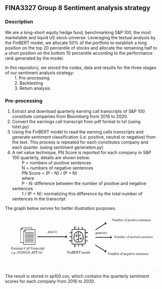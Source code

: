 ## FINA3327 Group 8 Sentiment analysis strategy

### Description
We are a long-short equity hedge fund, benchmarking S&P 100, the most marketable and liquid US stock universe. Leveraging the textual analysis by the FinBERT model, we allocate 50% of the portfolio to establish a long position on the top 20 percentile of stocks and allocate the remaining half to a short position on the bottom 10 percentile according to the performance rank generated by the model.

In this repository, we stored the codes, data and results for the three stages of our sentiment analysis strategy:
<br/>&nbsp;&nbsp;&nbsp;&nbsp;&nbsp;&nbsp;&nbsp;&nbsp;1. Pre-processing
<br/>&nbsp;&nbsp;&nbsp;&nbsp;&nbsp;&nbsp;&nbsp;&nbsp;2. Backtesting
<br/>&nbsp;&nbsp;&nbsp;&nbsp;&nbsp;&nbsp;&nbsp;&nbsp;3. Return analysis

### Pre-processing
1. Extract and download quarterly earning call transcripts of S&P 100 constitute companies from Bloomberg from 2016 to 2020. 
2. Convert the earnings call transcript from pdf format to txt (using totxt.py)
3. Using the FinBERT model to read the earning calls transcripts and generate sentiment classification (i.e. positive, neutral or negative) from the text. This process is repeated for each constitutes company and each quarter. (using sentiment generation.py)
4. A net value technique, PN Score is reported for each company in S&P 100 quarterly, details are shown below:
<br/>&nbsp;&nbsp;&nbsp;&nbsp;&nbsp;&nbsp;&nbsp;&nbsp;P = numbers of positive sentences 
<br/>&nbsp;&nbsp;&nbsp;&nbsp;&nbsp;&nbsp;&nbsp;&nbsp;N = numbers of negative sentences 
<br/>&nbsp;&nbsp;&nbsp;&nbsp;&nbsp;&nbsp;&nbsp;&nbsp;PN Score = (P – N) / (P + N) 
<br/>&nbsp;&nbsp;&nbsp;&nbsp;&nbsp;&nbsp;&nbsp;&nbsp;where
<br/>&nbsp;&nbsp;&nbsp;&nbsp;&nbsp;&nbsp;&nbsp;&nbsp;P - N: difference between the number of positive and negative sentences
<br/>&nbsp;&nbsp;&nbsp;&nbsp;&nbsp;&nbsp;&nbsp;&nbsp;1 / (P + N): normalizing this difference by the total number of sentences in the transcript 

The graph below serves for better illustration purposes. 
<br/><img src="https://github.com/foryaw/sentiment-trading/blob/master/image/sentiment.JPG" width="550" height="190">

The result is stored in sp100.csv, which contains the quarterly sentiment scores for each company from 2016 to 2020.



